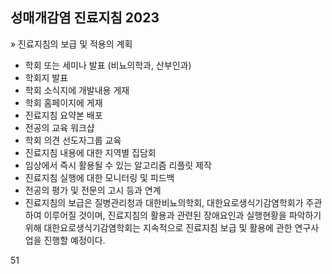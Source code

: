 ## 성매개감염 진료지침 2023

» 진료지침의 보급 및 적용의 계획

*   학회 또는 세미나 발표 (비뇨의학과, 산부인과)
*   학회지 발표
*   학회 소식지에 개발내용 게재
*   학회 홈페이지에 게재
*   진료지침 요약본 배포
*   전공의 교육 워크샵
*   학회 의견 선도자그룹 교육
*   진료지침 내용에 대한 지역별 집담회
*   임상에서 즉시 활용될 수 있는 알고리즘 리플릿 제작
*   진료지침 실행에 대한 모니터링 및 피드백
*   전공의 평가 및 전문의 고시 등과 연계
*   진료지침의 보급은 질병관리청과 대한비뇨의학회, 대한요로생식기감염학회가 주관하여 이루어질 것이며, 진료지침의 활용과 관련된 장애요인과 실행현황을 파악하기 위해 대한요로생식기감염학회는 지속적으로 진료지침 보급 및 활용에 관한 연구사업을 진행할 예정이다.

<PAGE>51